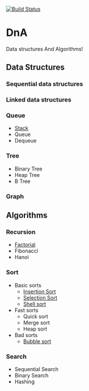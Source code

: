 [![Build Status](https://travis-ci.org/seunghun-kim/DnA.svg?branch=develop)](https://travis-ci.org/seunghun-kim/DnA)

# DnA
Data structures And Algorithms!

## Data Structures
### Sequential data structures
### Linked data structures
### Queue
- [Stack](src/main/datastructures/stack/README.md)
- Queue
- Dequeue
### Tree
- Binary Tree
- Heap Tree
- B Tree
### Graph

## Algorithms
### Recursion
- [Factorial](src/main/algorithms/recursion/factorial/README.md)
- Fibonacci
- Hanoi
### Sort
- Basic sorts
  - [Insertion Sort](src/main/algorithms/sort/insertion/README.md)
  - [Selection Sort](src/main/algorithms/sort/selection/README.md)
  - [Shell sort](src/main/algorithms/sort/shell/README.md)
- Fast sorts
  - Quick sort
  - Merge sort
  - Heap sort
- Bad sorts
  - [Bubble sort](src/main/algorithms/sort/bubble/README.md)
### Search
- Sequential Search
- Binary Search
- Hashing
